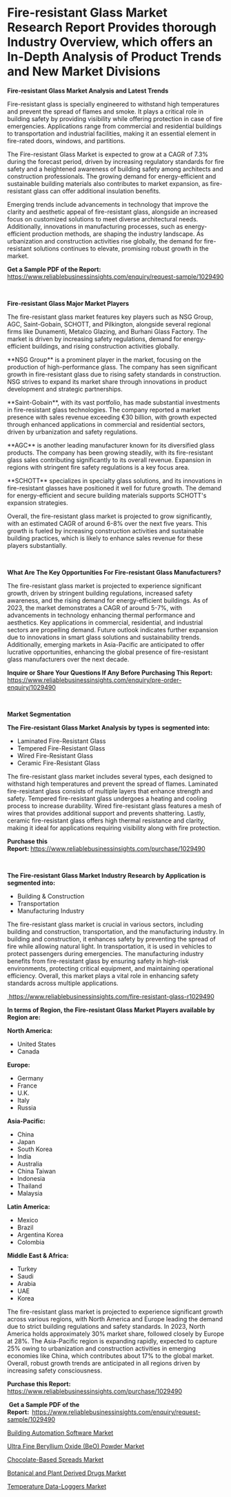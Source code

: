 <p><h1>Fire-resistant Glass Market Research Report Provides thorough Industry Overview, which offers an In-Depth Analysis of Product Trends and New Market Divisions</h1></p><p><strong>Fire-resistant Glass Market Analysis and Latest Trends</strong></p>
<p><p>Fire-resistant glass is specially engineered to withstand high temperatures and prevent the spread of flames and smoke. It plays a critical role in building safety by providing visibility while offering protection in case of fire emergencies. Applications range from commercial and residential buildings to transportation and industrial facilities, making it an essential element in fire-rated doors, windows, and partitions.</p><p>The Fire-resistant Glass Market is expected to grow at a CAGR of 7.3% during the forecast period, driven by increasing regulatory standards for fire safety and a heightened awareness of building safety among architects and construction professionals. The growing demand for energy-efficient and sustainable building materials also contributes to market expansion, as fire-resistant glass can offer additional insulation benefits. </p><p>Emerging trends include advancements in technology that improve the clarity and aesthetic appeal of fire-resistant glass, alongside an increased focus on customized solutions to meet diverse architectural needs. Additionally, innovations in manufacturing processes, such as energy-efficient production methods, are shaping the industry landscape. As urbanization and construction activities rise globally, the demand for fire-resistant solutions continues to elevate, promising robust growth in the market.</p></p>
<p><strong>Get a Sample PDF of the Report:&nbsp;</strong> <a href="https://www.reliablebusinessinsights.com/enquiry/request-sample/1029490">https://www.reliablebusinessinsights.com/enquiry/request-sample/1029490</a></p>
<p>&nbsp;</p>
<p><strong>Fire-resistant Glass Major Market Players</strong></p>
<p><p>The fire-resistant glass market features key players such as NSG Group, AGC, Saint-Gobain, SCHOTT, and Pilkington, alongside several regional firms like Dunamenti, Metalco Glazing, and Burhani Glass Factory. The market is driven by increasing safety regulations, demand for energy-efficient buildings, and rising construction activities globally.</p><p>**NSG Group** is a prominent player in the market, focusing on the production of high-performance glass. The company has seen significant growth in fire-resistant glass due to rising safety standards in construction. NSG strives to expand its market share through innovations in product development and strategic partnerships.</p><p>**Saint-Gobain**, with its vast portfolio, has made substantial investments in fire-resistant glass technologies. The company reported a market presence with sales revenue exceeding €30 billion, with growth expected through enhanced applications in commercial and residential sectors, driven by urbanization and safety regulations.</p><p>**AGC** is another leading manufacturer known for its diversified glass products. The company has been growing steadily, with its fire-resistant glass sales contributing significantly to its overall revenue. Expansion in regions with stringent fire safety regulations is a key focus area.</p><p>**SCHOTT** specializes in specialty glass solutions, and its innovations in fire-resistant glasses have positioned it well for future growth. The demand for energy-efficient and secure building materials supports SCHOTT's expansion strategies.</p><p>Overall, the fire-resistant glass market is projected to grow significantly, with an estimated CAGR of around 6-8% over the next five years. This growth is fueled by increasing construction activities and sustainable building practices, which is likely to enhance sales revenue for these players substantially.</p></p>
<p>&nbsp;</p>
<p><strong>What Are The Key Opportunities For Fire-resistant Glass Manufacturers?</strong></p>
<p><p>The fire-resistant glass market is projected to experience significant growth, driven by stringent building regulations, increased safety awareness, and the rising demand for energy-efficient buildings. As of 2023, the market demonstrates a CAGR of around 5-7%, with advancements in technology enhancing thermal performance and aesthetics. Key applications in commercial, residential, and industrial sectors are propelling demand. Future outlook indicates further expansion due to innovations in smart glass solutions and sustainability trends. Additionally, emerging markets in Asia-Pacific are anticipated to offer lucrative opportunities, enhancing the global presence of fire-resistant glass manufacturers over the next decade.</p></p>
<p><strong>Inquire or Share Your Questions If Any Before Purchasing This Report:</strong> <a href="https://www.reliablebusinessinsights.com/enquiry/pre-order-enquiry/1029490">https://www.reliablebusinessinsights.com/enquiry/pre-order-enquiry/1029490</a></p>
<p>&nbsp;</p>
<p><strong>Market Segmentation</strong></p>
<p><strong>The Fire-resistant Glass Market Analysis by types is segmented into:</strong></p>
<p><ul><li>Laminated Fire-Resistant Glass</li><li>Tempered Fire-Resistant Glass</li><li>Wired Fire-Resistant Glass</li><li>Ceramic Fire-Resistant Glass</li></ul></p>
<p><p>The fire-resistant glass market includes several types, each designed to withstand high temperatures and prevent the spread of flames. Laminated fire-resistant glass consists of multiple layers that enhance strength and safety. Tempered fire-resistant glass undergoes a heating and cooling process to increase durability. Wired fire-resistant glass features a mesh of wires that provides additional support and prevents shattering. Lastly, ceramic fire-resistant glass offers high thermal resistance and clarity, making it ideal for applications requiring visibility along with fire protection.</p></p>
<p><strong>Purchase this Report:&nbsp;</strong><a href="https://www.reliablebusinessinsights.com/purchase/1029490">https://www.reliablebusinessinsights.com/purchase/1029490</a></p>
<p>&nbsp;</p>
<p><strong>The Fire-resistant Glass Market Industry Research by Application is segmented into:</strong></p>
<p><ul><li>Building & Construction</li><li>Transportation</li><li>Manufacturing Industry</li></ul></p>
<p><p>The fire-resistant glass market is crucial in various sectors, including building and construction, transportation, and the manufacturing industry. In building and construction, it enhances safety by preventing the spread of fire while allowing natural light. In transportation, it is used in vehicles to protect passengers during emergencies. The manufacturing industry benefits from fire-resistant glass by ensuring safety in high-risk environments, protecting critical equipment, and maintaining operational efficiency. Overall, this market plays a vital role in enhancing safety standards across multiple applications.</p></p>
<p><a href="https://www.reliablebusinessinsights.com/fire-resistant-glass-r1029490">&nbsp;https://www.reliablebusinessinsights.com/fire-resistant-glass-r1029490</a></p>
<p><strong>In terms of Region, the Fire-resistant Glass Market Players available by Region are:</strong></p>
<p>
    <p> <strong> North America: </strong>
        <ul>
            <li>United States</li>
            <li>Canada</li>
        </ul>
        </p> 
    <p> <strong> Europe: </strong>
        <ul>
            <li>Germany</li>
            <li>France</li>
            <li>U.K.</li>
            <li>Italy</li>
            <li>Russia</li>
        </ul>
        </p> 
    <p> <strong> Asia-Pacific: </strong>
        <ul>
            <li>China</li>
            <li>Japan</li>
            <li>South Korea</li>
            <li>India</li>
            <li>Australia</li>
            <li>China Taiwan</li>
            <li>Indonesia</li>
            <li>Thailand</li>
            <li>Malaysia</li>
        </ul>
        </p> 
    <p> <strong> Latin America: </strong>
        <ul>
            <li>Mexico</li>
            <li>Brazil</li>
            <li>Argentina Korea</li>
            <li>Colombia</li>
        </ul>
        </p> 
    <p> <strong> Middle East & Africa: </strong>
        <ul>
            <li>Turkey</li>
            <li>Saudi</li>
            <li>Arabia</li>
            <li>UAE</li>
            <li>Korea</li>
        </ul>
    </p>
    </p>
<p><p>The fire-resistant glass market is projected to experience significant growth across various regions, with North America and Europe leading the demand due to strict building regulations and safety standards. In 2023, North America holds approximately 30% market share, followed closely by Europe at 28%. The Asia-Pacific region is expanding rapidly, expected to capture 25% owing to urbanization and construction activities in emerging economies like China, which contributes about 17% to the global market. Overall, robust growth trends are anticipated in all regions driven by increasing safety consciousness.</p></p>
<p><strong>Purchase this Report: </strong><a href="https://www.reliablebusinessinsights.com/purchase/1029490">https://www.reliablebusinessinsights.com/purchase/1029490</a></p>
<p>&nbsp;<strong>Get a Sample PDF of the Report:&nbsp;&nbsp;</strong><a href="https://www.reliablebusinessinsights.com/enquiry/request-sample/1029490">https://www.reliablebusinessinsights.com/enquiry/request-sample/1029490</a></p>
<p><strong></strong></p>
<p><p><a href="https://www.linkedin.com/pulse/building-automation-software-industry-sector-market-dynamics-future-ma81e?trackingId=JYrAJW8JSN6DBw97cNPCQA%3D%3D">Building Automation Software Market</a></p><p><a href="https://medium.com/@foxworth8231/ultra-fine-beryllium-oxide-beo-powder-market-size-is-growing-at-cagr-of-14-6-3de33f0fe511">Ultra Fine Beryllium Oxide (BeO) Powder Market</a></p><p><a href="https://issuu.com/reportprime-2/docs/chocolate-based-spreads-market-size_54bada436b0bd6">Chocolate-Based Spreads Market</a></p><p><a href="https://www.linkedin.com/pulse/botanical-plant-derived-drugs-market-global-share-ranking-xmbkc?trackingId=%2ByCoftOzQTCYrbjPm2tSrQ%3D%3D">Botanical and Plant Derived Drugs Market</a></p><p><a href="https://github.com/zzflqewx24/Market-Research-Report-List-1/blob/main/temperature-data-loggers-market.md">Temperature Data-Loggers Market</a></p></p>